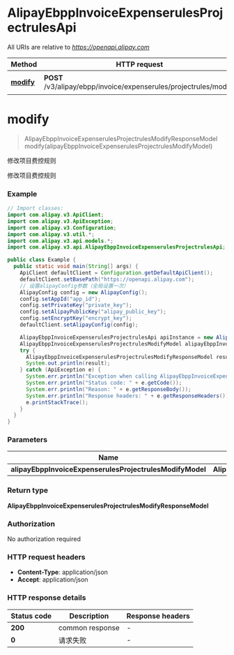 # AlipayEbppInvoiceExpenserulesProjectrulesApi

All URIs are relative to *https://openapi.alipay.com*

| Method | HTTP request | Description |
|------------- | ------------- | -------------|
| [**modify**](AlipayEbppInvoiceExpenserulesProjectrulesApi.md#modify) | **POST** /v3/alipay/ebpp/invoice/expenserules/projectrules/modify | 修改项目费控规则 |


<a name="modify"></a>
# **modify**
> AlipayEbppInvoiceExpenserulesProjectrulesModifyResponseModel modify(alipayEbppInvoiceExpenserulesProjectrulesModifyModel)

修改项目费控规则

修改项目费控规则

### Example
```java
// Import classes:
import com.alipay.v3.ApiClient;
import com.alipay.v3.ApiException;
import com.alipay.v3.Configuration;
import com.alipay.v3.util.*;
import com.alipay.v3.api.models.*;
import com.alipay.v3.api.AlipayEbppInvoiceExpenserulesProjectrulesApi;

public class Example {
  public static void main(String[] args) {
    ApiClient defaultClient = Configuration.getDefaultApiClient();
    defaultClient.setBasePath("https://openapi.alipay.com");
    // 设置alipayConfig参数（全局设置一次）
    AlipayConfig config = new AlipayConfig();
    config.setAppId("app_id");
    config.setPrivateKey("private_key");
    config.setAlipayPublicKey("alipay_public_key");
    config.setEncryptKey("encrypt_key");
    defaultClient.setAlipayConfig(config);

    AlipayEbppInvoiceExpenserulesProjectrulesApi apiInstance = new AlipayEbppInvoiceExpenserulesProjectrulesApi(defaultClient);
    AlipayEbppInvoiceExpenserulesProjectrulesModifyModel alipayEbppInvoiceExpenserulesProjectrulesModifyModel = new AlipayEbppInvoiceExpenserulesProjectrulesModifyModel(); // AlipayEbppInvoiceExpenserulesProjectrulesModifyModel | 
    try {
      AlipayEbppInvoiceExpenserulesProjectrulesModifyResponseModel result = apiInstance.modify(alipayEbppInvoiceExpenserulesProjectrulesModifyModel);
      System.out.println(result);
    } catch (ApiException e) {
      System.err.println("Exception when calling AlipayEbppInvoiceExpenserulesProjectrulesApi#modify");
      System.err.println("Status code: " + e.getCode());
      System.err.println("Reason: " + e.getResponseBody());
      System.err.println("Response headers: " + e.getResponseHeaders());
      e.printStackTrace();
    }
  }
}
```

### Parameters

| Name | Type | Description  | Notes |
|------------- | ------------- | ------------- | -------------|
| **alipayEbppInvoiceExpenserulesProjectrulesModifyModel** | **AlipayEbppInvoiceExpenserulesProjectrulesModifyModel**|  | [optional] |

### Return type

**AlipayEbppInvoiceExpenserulesProjectrulesModifyResponseModel**

### Authorization

No authorization required

### HTTP request headers

 - **Content-Type**: application/json
 - **Accept**: application/json

### HTTP response details
| Status code | Description | Response headers |
|-------------|-------------|------------------|
| **200** | common response |  -  |
| **0** | 请求失败 |  -  |


